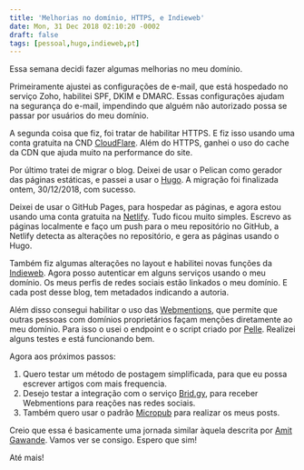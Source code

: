 ```yaml
---
title: 'Melhorias no domínio, HTTPS, e Indieweb'
date: Mon, 31 Dec 2018 02:10:20 -0002
draft: false
tags: [pessoal,hugo,indieweb,pt]
---
```

Essa semana decidi fazer algumas melhorias no meu domínio.

Primeiramente ajustei as configurações de e-mail, que está hospedado no serviço Zoho, habilitei SPF, DKIM e DMARC. Essas configurações ajudam na segurança do e-mail, impendindo que alguém não autorizado possa se passar por usuários do meu domínio.

A segunda coisa que fiz, foi tratar de habilitar HTTPS. E fiz isso usando uma conta gratuita na CND [CloudFlare](https://www.cloudflare.com/). Além do HTTPS, ganhei o uso do cache da CDN que ajuda muito na performance do site.

Por último tratei de migrar o blog. Deixei de usar o Pelican como gerador das páginas estáticas, e passei a usar o [Hugo](https://gohugo.io/). A migração foi finalizada ontem, 30/12/2018, com sucesso.

Deixei de usar o GitHub Pages, para hospedar as páginas, e agora estou usando uma conta gratuita na  [Netlify](https://www.netlify.com/). Tudo ficou muito simples.
 Escrevo as páginas localmente e faço um push para o meu repositório no GitHub, a Netlify detecta as alterações no repositório, e gera as páginas usando o Hugo.

Também fiz algumas alterações no layout e habilitei novas funções da [Indieweb](https://indieweb.org/). Agora posso autenticar em alguns serviços usando o meu domínio.
 Os meus perfis de redes sociais estão linkados o meu domínio. E cada post desse blog, tem metadados indicando a autoria.

Além disso consegui habilitar o uso das [Webmentions](https://indieweb.org/Webmention), que permite que outras pessoas com domínios proprietários façam menções diretamente ao meu domínio.
Para isso o usei o endpoint e o script criado por [Pelle](https://voxpelli.com/2013/12/webmentions-for-static-pages/). Realizei alguns testes e está funcionando bem.

Agora aos próximos passos:

1. Quero testar um método de postagem simplificada, para que eu possa escrever artigos com mais frequencia.
2. Desejo testar a integração com o serviço [Brid.gy](https://brid.gy/), para receber Webmentions para reações nas redes sociais.
3. Também quero usar o padrão [Micropub](https://indieweb.org/Micropub) para realizar os meus posts.

Creio que essa é basicamente uma jornada similar àquela descrita por [Amit Gawande](https://www.amitgawande.com/indiewebify-hugo-website/). Vamos ver se consigo. Espero que sim!

Até mais!